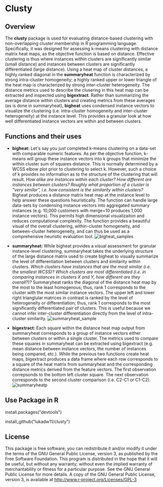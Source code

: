 # Clusty

## Overview
The **clusty** package is used for evaluating distance-based clustering with non-overlapping cluster membership in R programming language. Specifically, it was designed for assessing k-means clustering with distance matrix heat maps, as the objective function is based on distance. Effective clustering is thus where instances within clusters are significantly similar (small distance) and instances between clusters are significantly differentiated (large distance). Using a heat map of cluster distances, a highly ranked diagonal in the **summaryheat** function is characterized by strong intra-cluster homogeneity; a highly ranked upper or lower triangle of the heat map is characterized by strong inter-cluster heterogeneity. The distance metrics used to describe the clusering in this heat map can be extracted and inspected using **bigextract**. Rather than summarizing the average distance within clusters and creating metrics from these averages (as is done in summaryheat), **bigheat** uses condensed instance vectors to visualize the clustering (i.e. intra-cluster homogeneity and inter-cluster heterogeneity) at the instance level. This provides a granular look at how well differentiated instance vectors are within and between clusters. 

## Functions and their uses
- **bigheat:** Let's say you just completed k-means clustering on a data-set with comparable numeric features. As per the objective function, k-means will group these instance vectors into k groups that minimize the within cluster sum of squares distance. This is normally determined by a WCSS elbow plot prior to clustering to select k. However, such a choice of k provides no information as to the structure of the clustering that will result. *How alike are instances within each cluster? How different are instances between clusters? Roughly what proportion of a cluster is "very similar", i.e. how consistent is the similarity within clusters?* Bigheat produces a distance matrix heat map at the instance level to help answer these questions heuristically. The function can handle large data-sets by condensing instance vectors into aggregated summary instances (e.g. 10,000 customers with merge=10 produces 1,000 instance vectors). This permits high dimensional visualizaiton and reduces computational complexity. The function provides a beautiful visual of the overall clustering, within-cluster homogeneity, and between-cluster heterogeneity, and can thus be used as a comprehensive heuristic evaluation tool.
![bigheat_samples](https://cloud.githubusercontent.com/assets/16897939/18616774/4db7677e-7db9-11e6-9680-9fabf114ba3f.PNG)

- **summaryheat:** While bigheat provides a visual assessment for granular instance-level clustering, summaryheat takes the underlying structure of the large distance matrix used to create bigheat to visually summarize the level of differentiation between clusters and similarity within clusters. *Which clusters have instances that are the most similar (i.e. the smallest WCSS)? Which clusters are most differentiated (i.e. in comparing instances in clusters X and Y, how different are they overall?)?* Summaryheat ranks the diagonal of the distance heat map by the most to the least homogenous; thus, rank 1 corresponds to the cluster with the most similar instance vectors. The upper left and lower right trianglular matrices in contrast is ranked by the level of heterogeneity or differentiation; thus, rank 1 corresponds to the most significantly differentiated pair of clusters. This is useful because we cannot infer inter-cluster differentiation directly from the level of intra-cluster similarity. 
![summaryheat_sample](https://cloud.githubusercontent.com/assets/16897939/18616789/85abc72e-7db9-11e6-962d-08586f505d3a.png)

- **bigextract:** Each square within the distance heat map output from summaryheat corresponds to a group of instance vectors either between clusters or within a single cluster. The metrics used to compare these squares in summaryheat can be extracted using bigextract (e.g. mean distance between instance vectors, the number of instances being compared, etc.). While the previous two functions create heat maps, bigextract produces a data frame where each row corresponds to a square of the heat matrix from summaryheat and the corresponding distance metrics derived from the feature vectors. The first observation correpsonds to the bottom left cluster square. The next observation corresponds to the second cluster comparison (i.e. C2-C1 or C1-C2).
![summaryheatp](https://cloud.githubusercontent.com/assets/16897939/22271308/66b15fd2-e259-11e6-9149-bcd7398f5733.PNG)

## Use Package in R
install.packages("devtools")

install_github("lukadw11/clusty")

## License
This package is free software; you can redistribute it and/or modify it under the terms of the GNU General Public License, version 3, as published by the Free Software Foundation. This program is distributed in the hope that it will be useful, but without any warranty; without even the implied warranty of merchantability or fitness for a particular purpose. See the GNU General Public License for more details. A copy of the GNU General Public License, version 3, is available at http://www.r-project.org/Licenses/GPL-3
